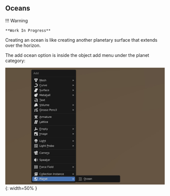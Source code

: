 ## Oceans

!!! Warning

    **Work In Progress**

Creating an ocean is like creating another planetary surface that extends over the horizon.

The add ocean option is inside the object add menu under the planet category:

![Add Ocean](media/add_ocean.jpg){: width=50% }